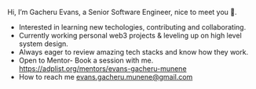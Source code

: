 Hi, I’m Gacheru Evans, a Senior Software Engineer, nice to meet you 👋.
- Interested in learning new techologies, contributing and collaborating.
- Currently working personal web3 projects & leveling up on high level system design.
- Always eager to review amazing tech stacks and know how they work.
- Open to Mentor- Book a session with me. https://adplist.org/mentors/evans-gacheru-munene
- How to reach me evans.gacheru.munene@gmail.com

<!---
gacheruevans/gacheruevans is a ✨ special ✨ repository because its `README.md` (this file) appears on your GitHub profile.
You can click the Preview link to take a look at your changes.
--->
